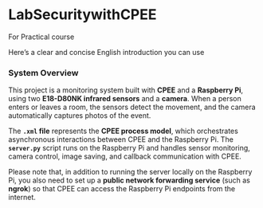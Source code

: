 # LabSecuritywithCPEE
For Practical course

Here’s a clear and concise English introduction you can use

### System Overview

This project is a monitoring system built with **CPEE** and a **Raspberry Pi**, using two **E18-D80NK infrared sensors** and a **camera**.
When a person enters or leaves a room, the sensors detect the movement, and the camera automatically captures photos of the event.

The **`.xml` file** represents the **CPEE process model**, which orchestrates asynchronous interactions between CPEE and the Raspberry Pi.
The **`server.py`** script runs on the Raspberry Pi and handles sensor monitoring, camera control, image saving, and callback communication with CPEE.

Please note that, in addition to running the server locally on the Raspberry Pi, you also need to set up a **public network forwarding service** (such as **ngrok**) so that CPEE can access the Raspberry Pi endpoints from the internet.
